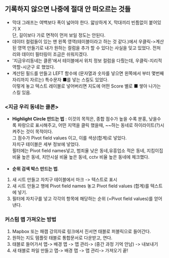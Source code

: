 ## **기록하지 않으면 나중에 절대 안 떠오르는 것들**
* 막대 그래프는 여백보다 폭이 넓어야 한다. 얇상하게 X, 막대끼리 빈틈없이 붙어있기 X <br>단, 길이보다 가로 면적이 먼저 보일 정도는 안된다.
* 데이터 컬럼들이 있는 맨 왼쪽 영역(테이블이라고 하는 것 같다.)에서 우클릭->계산된 영역 만들기로 내가 원하는 컬럼을 추가 할 수 있다는 사실을 잊고 있었다. 전처리와 데이터 필터링이 조금은 쉬워지겠다.
* '지금우리동네는 클론'에서 테이블에서 위치 정보 컬럼을 다뤘는데, 우클릭-지리적 역할-시군구 로 했었다.
* 계산된 필드를 만들고 LEFT 함수에 (문자열과 숫자를 넣으면 왼쪽에서 부터 몇번째 자리까지 자르는) 특수문자 ■를 넣는 스킬도 있었다.<br>이렇게 놓고 텍스트 레이블로 넣어버리면 지도에 어떤 Score 별로 ■ 쌓아 나가는 스킬 있음.
### <지금 우리 동네는 클론>
* **Highlight Circle 만드는 법** : 이것의 목적은, 종합 점수가 높을 수록 분홍, 낮을수록 파랑으로 표시해주고, 어떤 지역을 클릭 했을때, ~~하는 동네로 하이라이트(?)시켜주는 것이 목적이다.<br> 그 점수가 Pivot field values 이고, 이를 색상(합계)로 넣었다.<br>자치구 테이블은 세부 정보에 넣었다.<br> 필터에는 Pivot field names넣고, 범죄율 낮은 동네,유흥업소 적은 동네, 지킴이집 비율 높은 동네, 치안시설 비율 높은 동네, cctv 비율 높은 동네에 체크했다. <br><br>
* **순위 검색 박스 만드는 법**.
1. 새 시트 만들고 자치구 테이블에서 마크 -> 텍스트로 표시
2. 새 시트 만들고 행에 Pivot field names 놓고 Pivot field values (합계)를 텍스트에 넣기.
3. 필터에 자치구를 넣고 각각의 항목에 해당하는 순위 (=Pivot field values)를 얻어낸다.
### 커스텀 맵 가져오는 방법
1. Mapbox 또는 패캠 강의자료 링크에서 진서연 태블로 퍼블릭으로 들어간다.
2. 원하는 지도 템플릿 태블로 통합문서로 다운받고, 연다.
3. 태블로 들어가서 맵-> 배경 맵 -> 맵 관리-> (중간 과정 기억 안남) -> 내보내기
4. 새 태블로 파일 만들고  맵-> 배경 맵 -> 맵 관리-> 가져오기 끝!
   